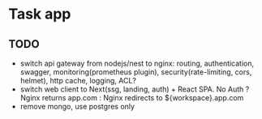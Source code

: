 # Task app

## TODO

- switch api gateway from nodejs/nest to nginx: routing, authentication, swagger, monitoring(prometheus plugin), security(rate-limiting, cors, helmet), http cache, logging, ACL?
- switch web client to Next(ssg, landing, auth) + React SPA. No Auth ? Nginx returns app.com : Nginx redirects to ${workspace}.app.com
- remove mongo, use postgres only
